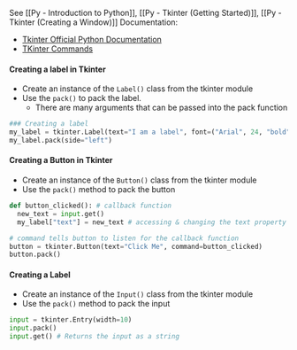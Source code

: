 See [[Py - Introduction to Python]], [[Py - Tkinter (Getting Started)]], [[Py - Tkinter (Creating a Window)]]
Documentation:
* [Tkinter Official Python Documentation](https://docs.python.org/3/library/tk.html)
* [TKinter Commands](https://tcl.tk/man/tcl8.6/TkCmd/contents.htm)

#### Creating a label in Tkinter
* Create an instance of the `Label()` class from the tkinter module
* Use the `pack()` to pack the label.
	* There are many arguments that can be passed into the pack function
```Python
### Creating a label
my_label = tkinter.Label(text="I am a label", font=("Arial", 24, "bold", "italic"))
my_label.pack(side="left")
```

#### Creating a Button in Tkinter
* Create an instance of the `Button()` class from the tkinter module
* Use the `pack()` method to pack the button
```Python
def button_clicked(): # callback function
  new_text = input.get()
  my_label["text"] = new_text # accessing & changing the text property

# command tells button to listen for the callback function
button = tkinter.Button(text="Click Me", command=button_clicked)
button.pack()
```

#### Creating a Label
* Create an instance of the `Input()` class from the tkinter module
* Use the `pack()` method to pack the input
```Python
input = tkinter.Entry(width=10) 
input.pack()
input.get() # Returns the input as a string
```